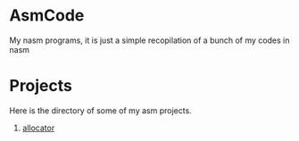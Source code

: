 # AsmCode
My nasm programs, it is just a simple recopilation of a bunch of my codes in nasm
# Projects
Here is the directory of some of my asm projects.
1. [allocator](projects/allocator/)


